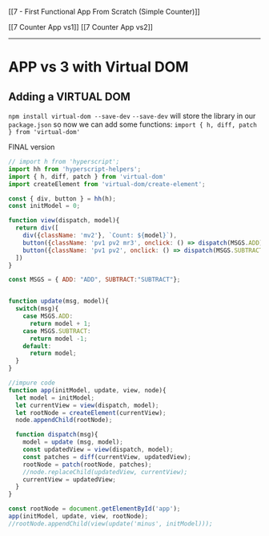 [[7 - First Functional App From Scratch (Simple Counter)]]

[[7 Counter App vs1]]
[[7 Counter App vs2]]


----

# APP vs 3 with Virtual DOM


## Adding a  VIRTUAL DOM
`npm install virtual-dom --save-dev`
`--save-dev` will store the library in our `package.json`
so now we can add some functions:
`import { h, diff, patch } from 'virtual-dom'`


FINAL version
```js
// import h from 'hyperscript';
import hh from 'hyperscript-helpers';
import { h, diff, patch } from 'virtual-dom'
import createElement from 'virtual-dom/create-element';

const { div, button } = hh(h);
const initModel = 0;

function view(dispatch, model){
  return div([
    div({className: 'mv2'}, `Count: ${model}`),
    button({className: 'pv1 pv2 mr3', onclick: () => dispatch(MSGS.ADD)},'+'),
    button({className: 'pv1 pv2', onclick: () => dispatch(MSGS.SUBTRACT)},'-')
  ])
}

const MSGS = { ADD: "ADD", SUBTRACT:"SUBTRACT"};


function update(msg, model){
  switch(msg){
    case MSGS.ADD:
      return model + 1;
    case MSGS.SUBTRACT:
      return model -1;
    default:
      return model;
  }
}

//impure code
function app(initModel, update, view, node){
  let model = initModel;
  let currentView = view(dispatch, model);
  let rootNode = createElement(currentView);
  node.appendChild(rootNode);

  function dispatch(msg){
    model = update (msg, model);
    const updatedView = view(dispatch, model);
    const patches = diff(currentView, updatedView);
    rootNode = patch(rootNode, patches);
    //node.replaceChild(updatedView, currentView);
    currentView = updatedView;
  }
}

const rootNode = document.getElementById('app');
app(initModel, update, view, rootNode);
//rootNode.appendChild(view(update('minus', initModel)));

```









